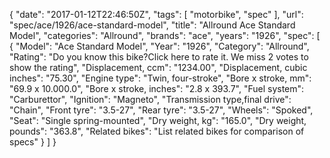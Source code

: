 {
    "date": "2017-01-12T22:46:50Z",
    "tags": [
        "motorbike",
        "spec"
    ],
    "url": "spec\/ace\/1926\/ace-standard-model",
    "title": "Allround Ace Standard Model",
    "categories": "Allround",
    "brands": "ace",
    "years": "1926",
    "spec": [
        {
            "Model": "Ace Standard Model",
            "Year": "1926",
            "Category": "Allround",
            "Rating": "Do you know this bike?Click here to rate it. We miss 2 votes to show the rating",
            "Displacement, ccm": "1234.00",
            "Displacement, cubic inches": "75.30",
            "Engine type": "Twin, four-stroke",
            "Bore x stroke, mm": "69.9 x 10.000.0",
            "Bore x stroke, inches": "2.8 x 393.7",
            "Fuel system": "Carburettor",
            "Ignition": "Magneto",
            "Transmission type,final drive": "Chain",
            "Front tyre": "3.5-27",
            "Rear tyre": "3.5-27",
            "Wheels": "Spoked",
            "Seat": "Single spring-mounted",
            "Dry weight, kg": "165.0",
            "Dry weight, pounds": "363.8",
            "Related bikes": "List related bikes for comparison of specs"
        }
    ]
}